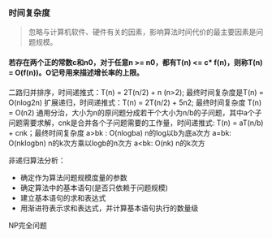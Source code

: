 
### 时间复杂度

> 忽略与计算机软件、硬件有关的因素，影响算法时间代价的最主要因素是问题规模。

#### 若存在两个正的常数c和n0，对于任意n >= n0，都有T(n) <= c* f(n)，则称T(n) = O(f(n))。O记号用来描述增长率的上限。

二路归并排序，时间递推式：T(n) = 2T(n/2) + n (n>2);  最终时间复杂度是T(n) = O(nlog2n)
扩展递归，时间递推式：T(n) = 2T(n/2) + 5n2; 最终时间复杂度 T(n) = O(n2)
通用分治，大小为n的原问题分成若干个大小为n/b的子问题，其中a个子问题需要求解，cnk是合并各个子问题需要的工作量，时间递推式: T(n) = aT(n/b) + cnk；最终时间复杂度 
 a>bk : O(nlogba) n的log以b为底a次方
 a=bk: O(nklogbn) n的k次方乘以logb的n次方
 a<bk: O(nk) n的k次方


非递归算法分析：
  * 确定作为算法问题规模度量的参数
  * 确定算法中的基本语句(是否只依赖于问题规模)
  * 建立基本语句的求和表达式
  * 用渐进符表示求和表达式，并计算基本语句执行的数量级


NP完全问题
